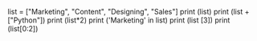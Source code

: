list = ["Marketing", "Content", "Designing", "Sales"]
print (list)
print (list + ["Python"])
print (list*2)
print ('Marketing' in list)
print (list [3])
print (list[0:2])
